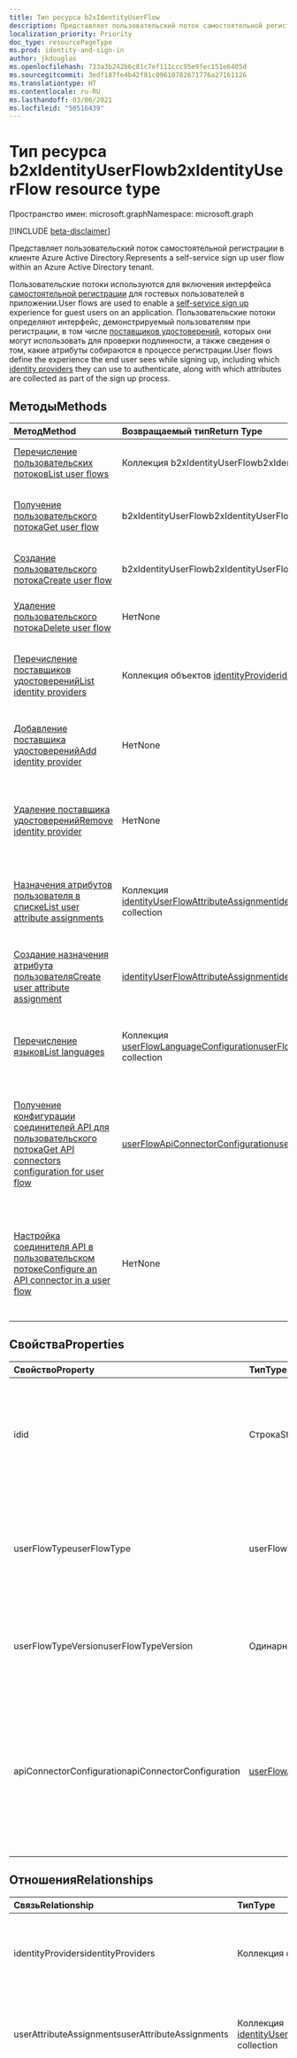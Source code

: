 ```yaml
---
title: Тип ресурса b2xIdentityUserFlow
description: Представляет пользовательский поток самостоятельной регистрации в клиенте Azure Active Directory.
localization_priority: Priority
doc_type: resourcePageType
ms.prod: identity-and-sign-in
author: jkdouglas
ms.openlocfilehash: 733a3b242b6c81c7ef111ccc95e9fec151e6405d
ms.sourcegitcommit: 3edf187fe4b42f81c09610782671776a27161126
ms.translationtype: HT
ms.contentlocale: ru-RU
ms.lasthandoff: 03/06/2021
ms.locfileid: "50516439"
---
```

# <a name="b2xidentityuserflow-resource-type"></a><span data-ttu-id="ebe8d-103">Тип ресурса b2xIdentityUserFlow</span><span class="sxs-lookup"><span data-stu-id="ebe8d-103">b2xIdentityUserFlow resource type</span></span>

<span data-ttu-id="ebe8d-104">Пространство имен: microsoft.graph</span><span class="sxs-lookup"><span data-stu-id="ebe8d-104">Namespace: microsoft.graph</span></span>

[!INCLUDE [beta-disclaimer](../../includes/beta-disclaimer.md)]

<span data-ttu-id="ebe8d-105">Представляет пользовательский поток самостоятельной регистрации в клиенте Azure Active Directory.</span><span class="sxs-lookup"><span data-stu-id="ebe8d-105">Represents a self-service sign up user flow within an Azure Active Directory tenant.</span></span>

<span data-ttu-id="ebe8d-106">Пользовательские потоки используются для включения интерфейса [самостоятельной регистрации](/azure/active-directory/external-identities/self-service-sign-up-overview) для гостевых пользователей в приложении.</span><span class="sxs-lookup"><span data-stu-id="ebe8d-106">User flows are used to enable a [self-service sign up](/azure/active-directory/external-identities/self-service-sign-up-overview) experience for guest users on an application.</span></span> <span data-ttu-id="ebe8d-107">Пользовательские потоки определяют интерфейс, демонстрируемый пользователям при регистрации, в том числе [поставщиков удостоверений](/azure/active-directory/external-identities/identity-providers), которых они могут использовать для проверки подлинности, а также сведения о том, какие атрибуты собираются в процессе регистрации.</span><span class="sxs-lookup"><span data-stu-id="ebe8d-107">User flows define the experience the end user sees while signing up, including which [identity providers](/azure/active-directory/external-identities/identity-providers) they can use to authenticate, along with which attributes are collected as part of the sign up process.</span></span>

## <a name="methods"></a><span data-ttu-id="ebe8d-108">Методы</span><span class="sxs-lookup"><span data-stu-id="ebe8d-108">Methods</span></span>

| <span data-ttu-id="ebe8d-109">Метод</span><span class="sxs-lookup"><span data-stu-id="ebe8d-109">Method</span></span>       | <span data-ttu-id="ebe8d-110">Возвращаемый тип</span><span class="sxs-lookup"><span data-stu-id="ebe8d-110">Return Type</span></span>  |<span data-ttu-id="ebe8d-111">Описание</span><span class="sxs-lookup"><span data-stu-id="ebe8d-111">Description</span></span>|
|:---------------|:--------|:----------|
|[<span data-ttu-id="ebe8d-112">Перечисление пользовательских потоков</span><span class="sxs-lookup"><span data-stu-id="ebe8d-112">List user flows</span></span>](../api/identitycontainer-list-b2xuserflows.md)|<span data-ttu-id="ebe8d-113">Коллекция b2xIdentityUserFlow</span><span class="sxs-lookup"><span data-stu-id="ebe8d-113">b2xIdentityUserFlow collection</span></span>|<span data-ttu-id="ebe8d-114">Получение всех пользовательских потоков самостоятельной регистрации.</span><span class="sxs-lookup"><span data-stu-id="ebe8d-114">Retrieve all self-service sign up user flows.</span></span>|
|[<span data-ttu-id="ebe8d-115">Получение пользовательского потока</span><span class="sxs-lookup"><span data-stu-id="ebe8d-115">Get user flow</span></span>](../api/b2xidentityuserflow-get.md)|<span data-ttu-id="ebe8d-116">b2xIdentityUserFlow</span><span class="sxs-lookup"><span data-stu-id="ebe8d-116">b2xIdentityUserFlow</span></span>|<span data-ttu-id="ebe8d-117">Получение свойств пользовательского потока самостоятельной регистрации.</span><span class="sxs-lookup"><span data-stu-id="ebe8d-117">Retrieve properties of a self-service sign up user flow.</span></span>|
|[<span data-ttu-id="ebe8d-118">Создание пользовательского потока</span><span class="sxs-lookup"><span data-stu-id="ebe8d-118">Create user flow</span></span>](../api/identitycontainer-post-b2xuserflows.md)|<span data-ttu-id="ebe8d-119">b2xIdentityUserFlow</span><span class="sxs-lookup"><span data-stu-id="ebe8d-119">b2xIdentityUserFlow</span></span>|<span data-ttu-id="ebe8d-120">Создание пользовательского потока самостоятельной регистрации.</span><span class="sxs-lookup"><span data-stu-id="ebe8d-120">Create a new self-service sign up user flow.</span></span>|
|[<span data-ttu-id="ebe8d-121">Удаление пользовательского потока</span><span class="sxs-lookup"><span data-stu-id="ebe8d-121">Delete user flow</span></span>](../api/b2xidentityuserflow-delete.md)|<span data-ttu-id="ebe8d-122">Нет</span><span class="sxs-lookup"><span data-stu-id="ebe8d-122">None</span></span>|<span data-ttu-id="ebe8d-123">Удаление пользовательского потока самостоятельной регистрации.</span><span class="sxs-lookup"><span data-stu-id="ebe8d-123">Delete a self-service sign up user flow.</span></span>|
|[<span data-ttu-id="ebe8d-124">Перечисление поставщиков удостоверений</span><span class="sxs-lookup"><span data-stu-id="ebe8d-124">List identity providers</span></span>](../api/b2xidentityuserflow-list-identityproviders.md)|<span data-ttu-id="ebe8d-125">Коллекция объектов [identityProvider](../resources/identityProvider.md)</span><span class="sxs-lookup"><span data-stu-id="ebe8d-125">[identityProvider](../resources/identityProvider.md) collection</span></span>|<span data-ttu-id="ebe8d-126">Получение всех поставщиков удостоверений в пользовательском потоке самостоятельной регистрации.</span><span class="sxs-lookup"><span data-stu-id="ebe8d-126">Retrieve all identity providers in a self-service sign up user flow.</span></span>|
|[<span data-ttu-id="ebe8d-127">Добавление поставщика удостоверений</span><span class="sxs-lookup"><span data-stu-id="ebe8d-127">Add identity provider</span></span>](../api/b2xidentityuserflow-post-identityproviders.md)|<span data-ttu-id="ebe8d-128">Нет</span><span class="sxs-lookup"><span data-stu-id="ebe8d-128">None</span></span>|<span data-ttu-id="ebe8d-129">Добавьте поставщика удостоверений в пользовательский поток самостоятельной регистрации.</span><span class="sxs-lookup"><span data-stu-id="ebe8d-129">Add an identity provider to a self-service sign up user flow.</span></span>|
|[<span data-ttu-id="ebe8d-130">Удаление поставщика удостоверений</span><span class="sxs-lookup"><span data-stu-id="ebe8d-130">Remove identity provider</span></span>](../api/b2xidentityuserflow-delete-identityproviders.md)|<span data-ttu-id="ebe8d-131">Нет</span><span class="sxs-lookup"><span data-stu-id="ebe8d-131">None</span></span>|<span data-ttu-id="ebe8d-132">Удаление поставщика удостоверений из пользовательского потока самостоятельной регистрации.</span><span class="sxs-lookup"><span data-stu-id="ebe8d-132">Remove an identity provider from a self-service sign up user flow.</span></span>|
|[<span data-ttu-id="ebe8d-133">Назначения атрибутов пользователя в списке</span><span class="sxs-lookup"><span data-stu-id="ebe8d-133">List user attribute assignments</span></span>](../api/b2xidentityuserflow-list-userattributeassignments.md)|<span data-ttu-id="ebe8d-134">Коллекция [identityUserFlowAttributeAssignment](../resources/identityuserflowattributeassignment.md)</span><span class="sxs-lookup"><span data-stu-id="ebe8d-134">[identityUserFlowAttributeAssignment](../resources/identityuserflowattributeassignment.md) collection</span></span>|<span data-ttu-id="ebe8d-135">Получение всех назначений атрибутов пользователя в пользовательском потоке самостоятельной регистрации.</span><span class="sxs-lookup"><span data-stu-id="ebe8d-135">Retrieve all user attribute assignments in a self-service sign up user flow.</span></span>|
|[<span data-ttu-id="ebe8d-136">Создание назначения атрибута пользователя</span><span class="sxs-lookup"><span data-stu-id="ebe8d-136">Create user attribute assignment</span></span>](../api/b2xidentityuserflow-post-userattributeassignments.md)|[<span data-ttu-id="ebe8d-137">identityUserFlowAttributeAssignment</span><span class="sxs-lookup"><span data-stu-id="ebe8d-137">identityUserFlowAttributeAssignment</span></span>](../resources/identityuserflowattributeassignment.md)|<span data-ttu-id="ebe8d-138">Создание назначения атрибутов пользователя в пользовательском потоке самостоятельной регистрации.</span><span class="sxs-lookup"><span data-stu-id="ebe8d-138">Create a user attribute assignment in a self-service sign up user flow.</span></span>|
|[<span data-ttu-id="ebe8d-139">Перечисление языков</span><span class="sxs-lookup"><span data-stu-id="ebe8d-139">List languages</span></span>](../api/b2xidentityuserflow-list-languages.md)|<span data-ttu-id="ebe8d-140">Коллекция [userFlowLanguageConfiguration](../resources/userflowlanguageconfiguration.md)</span><span class="sxs-lookup"><span data-stu-id="ebe8d-140">[userFlowLanguageConfiguration](../resources/userflowlanguageconfiguration.md) collection</span></span>|<span data-ttu-id="ebe8d-141">Получение всех языков в пользовательском потоке самостоятельной регистрации.</span><span class="sxs-lookup"><span data-stu-id="ebe8d-141">Retrieve all languages within a self-service sign up user flow.</span></span>|
|[<span data-ttu-id="ebe8d-142">Получение конфигурации соединителей API для пользовательского потока</span><span class="sxs-lookup"><span data-stu-id="ebe8d-142">Get API connectors configuration for user flow</span></span>](../api/b2xidentityuserflow-get-apiConnectorConfiguration.md)|[<span data-ttu-id="ebe8d-143">userFlowApiConnectorConfiguration</span><span class="sxs-lookup"><span data-stu-id="ebe8d-143">userFlowApiConnectorConfiguration</span></span>](../resources/userflowapiconnectorconfiguration.md)| <span data-ttu-id="ebe8d-144">Получение конфигурации для соединителей API, применяемых в пользовательском потоке самостоятельной регистрации.</span><span class="sxs-lookup"><span data-stu-id="ebe8d-144">Get the configuration for API connectors used in the self-service sign up user flow.</span></span> <span data-ttu-id="ebe8d-145">Параметр запроса $expand не поддерживается для этого метода.</span><span class="sxs-lookup"><span data-stu-id="ebe8d-145">The $expand query parameter is not supported for this method.</span></span>|
|[<span data-ttu-id="ebe8d-146">Настройка соединителя API в пользовательском потоке</span><span class="sxs-lookup"><span data-stu-id="ebe8d-146">Configure an API connector in a user flow</span></span>](../api/b2xidentityuserflow-put-apiConnectorConfiguration.md)|<span data-ttu-id="ebe8d-147">Нет</span><span class="sxs-lookup"><span data-stu-id="ebe8d-147">None</span></span>| <span data-ttu-id="ebe8d-148">Настройка соединителя API для определенных шагов в пользовательском потоке самостоятельной регистрации путем обновления свойства [apiConnectorConfiguration](../resources/userflowapiconnectorconfiguration.md).</span><span class="sxs-lookup"><span data-stu-id="ebe8d-148">Configure an API connector for specific steps in a self-service sign up user flow by updating the [apiConnectorConfiguration](../resources/userflowapiconnectorconfiguration.md) property.</span></span>|

## <a name="properties"></a><span data-ttu-id="ebe8d-149">Свойства</span><span class="sxs-lookup"><span data-stu-id="ebe8d-149">Properties</span></span>

|<span data-ttu-id="ebe8d-150">Свойство</span><span class="sxs-lookup"><span data-stu-id="ebe8d-150">Property</span></span>|<span data-ttu-id="ebe8d-151">Тип</span><span class="sxs-lookup"><span data-stu-id="ebe8d-151">Type</span></span>|<span data-ttu-id="ebe8d-152">Описание</span><span class="sxs-lookup"><span data-stu-id="ebe8d-152">Description</span></span>|
|:---------------|:--------|:----------|
|<span data-ttu-id="ebe8d-153">id</span><span class="sxs-lookup"><span data-stu-id="ebe8d-153">id</span></span>|<span data-ttu-id="ebe8d-154">Строка</span><span class="sxs-lookup"><span data-stu-id="ebe8d-154">String</span></span>|<span data-ttu-id="ebe8d-155">Имя пользовательского потока.</span><span class="sxs-lookup"><span data-stu-id="ebe8d-155">The name of the user flow.</span></span> <span data-ttu-id="ebe8d-156">Это обязательное значение, не изменяемое после создания.</span><span class="sxs-lookup"><span data-stu-id="ebe8d-156">This is a required value and is immutable after it's created.</span></span> <span data-ttu-id="ebe8d-157">После создания перед именем будет добавлен префикс со значением `B2X_1_`.</span><span class="sxs-lookup"><span data-stu-id="ebe8d-157">The name will be prefixed with the value of `B2X_1_` after creation.</span></span>|
|<span data-ttu-id="ebe8d-158">userFlowType</span><span class="sxs-lookup"><span data-stu-id="ebe8d-158">userFlowType</span></span>|<span data-ttu-id="ebe8d-159">userFlowType</span><span class="sxs-lookup"><span data-stu-id="ebe8d-159">userFlowType</span></span>|<span data-ttu-id="ebe8d-160">Тип пользовательского потока.</span><span class="sxs-lookup"><span data-stu-id="ebe8d-160">The type of user flow.</span></span> <span data-ttu-id="ebe8d-161">Для пользовательских потоков самостоятельной регистрации значением может быть только `signUpOrSignIn`, которое нельзя изменить после создания.</span><span class="sxs-lookup"><span data-stu-id="ebe8d-161">For self-service sign up user flows, the value can only be `signUpOrSignIn` and cannot be modified after creation.</span></span>|
|<span data-ttu-id="ebe8d-162">userFlowTypeVersion</span><span class="sxs-lookup"><span data-stu-id="ebe8d-162">userFlowTypeVersion</span></span>|<span data-ttu-id="ebe8d-163">Одинарное</span><span class="sxs-lookup"><span data-stu-id="ebe8d-163">Single</span></span>|<span data-ttu-id="ebe8d-164">Версия пользовательского потока.</span><span class="sxs-lookup"><span data-stu-id="ebe8d-164">The version of the user flow.</span></span> <span data-ttu-id="ebe8d-165">Для пользовательских потоков самостоятельной регистрации всегда применяется версия `1`.</span><span class="sxs-lookup"><span data-stu-id="ebe8d-165">For self-service sign up user flows, the version is always `1`.</span></span>|
|<span data-ttu-id="ebe8d-166">apiConnectorConfiguration</span><span class="sxs-lookup"><span data-stu-id="ebe8d-166">apiConnectorConfiguration</span></span>|[<span data-ttu-id="ebe8d-167">userFlowApiConnectorConfiguration</span><span class="sxs-lookup"><span data-stu-id="ebe8d-167">userFlowApiConnectorConfiguration</span></span>](../resources/userflowapiconnectorconfiguration.md)|<span data-ttu-id="ebe8d-168">Настройка для включения соединителя API с целью использования в составе пользовательского потока самостоятельной регистрации.</span><span class="sxs-lookup"><span data-stu-id="ebe8d-168">Configuration for enabling an API connector for use as part of the self-service sign up user flow.</span></span> <span data-ttu-id="ebe8d-169">Вы можете получить значение этого объекта только с помощью метода [Получение userFlowApiConnectorConfiguration](../api/b2xidentityuserflow-get-apiConnectorConfiguration.md).</span><span class="sxs-lookup"><span data-stu-id="ebe8d-169">You can only obtain the value of this object using [Get userFlowApiConnectorConfiguration](../api/b2xidentityuserflow-get-apiConnectorConfiguration.md).</span></span>|

## <a name="relationships"></a><span data-ttu-id="ebe8d-170">Отношения</span><span class="sxs-lookup"><span data-stu-id="ebe8d-170">Relationships</span></span>

| <span data-ttu-id="ebe8d-171">Связь</span><span class="sxs-lookup"><span data-stu-id="ebe8d-171">Relationship</span></span>       | <span data-ttu-id="ebe8d-172">Тип</span><span class="sxs-lookup"><span data-stu-id="ebe8d-172">Type</span></span>  |<span data-ttu-id="ebe8d-173">Описание</span><span class="sxs-lookup"><span data-stu-id="ebe8d-173">Description</span></span>|
|:---------------|:--------|:----------|
|<span data-ttu-id="ebe8d-174">identityProviders</span><span class="sxs-lookup"><span data-stu-id="ebe8d-174">identityProviders</span></span>|<span data-ttu-id="ebe8d-175">Коллекция объектов [identityProvider](../resources/identityprovider.md)</span><span class="sxs-lookup"><span data-stu-id="ebe8d-175">[identityProvider](../resources/identityprovider.md) collection</span></span>|<span data-ttu-id="ebe8d-176">Поставщики удостоверений, включенные в пользовательский поток.</span><span class="sxs-lookup"><span data-stu-id="ebe8d-176">The identity providers included in the user flow.</span></span>|
|<span data-ttu-id="ebe8d-177">userAttributeAssignments</span><span class="sxs-lookup"><span data-stu-id="ebe8d-177">userAttributeAssignments</span></span>|<span data-ttu-id="ebe8d-178">Коллекция [identityUserFlowAttributeAssignment](../resources/identityuserflowattributeassignment.md)</span><span class="sxs-lookup"><span data-stu-id="ebe8d-178">[identityUserFlowAttributeAssignment](../resources/identityuserflowattributeassignment.md) collection</span></span>|<span data-ttu-id="ebe8d-179">Назначения атрибутов пользователя, включенные в поток пользователей.</span><span class="sxs-lookup"><span data-stu-id="ebe8d-179">The user attribute assignments included in the user flow.</span></span>|
|<span data-ttu-id="ebe8d-180">languages</span><span class="sxs-lookup"><span data-stu-id="ebe8d-180">languages</span></span>|<span data-ttu-id="ebe8d-181">Коллекция [userFlowLanguageConfiguration](../resources/userflowlanguageconfiguration.md)</span><span class="sxs-lookup"><span data-stu-id="ebe8d-181">[userFlowLanguageConfiguration](../resources/userflowlanguageconfiguration.md) collection</span></span>|<span data-ttu-id="ebe8d-182">Языки, поддерживаемые при настройке в пользовательском потоке.</span><span class="sxs-lookup"><span data-stu-id="ebe8d-182">The languages supported for customization within the user flow.</span></span> <span data-ttu-id="ebe8d-183">Настройка языка включена по умолчанию в пользовательском потоке самостоятельной регистрации.</span><span class="sxs-lookup"><span data-stu-id="ebe8d-183">Language customization is enabled by default in self-service sign up user flow.</span></span> <span data-ttu-id="ebe8d-184">Вы не можете создавать собственные языки в пользовательских потоках самостоятельной регистрации.</span><span class="sxs-lookup"><span data-stu-id="ebe8d-184">You cannot create custom languages in self-service sign up user flows.</span></span>|

## <a name="json-representation"></a><span data-ttu-id="ebe8d-185">Представление JSON</span><span class="sxs-lookup"><span data-stu-id="ebe8d-185">JSON representation</span></span>

<span data-ttu-id="ebe8d-186">Ниже указано представление ресурса в формате JSON.</span><span class="sxs-lookup"><span data-stu-id="ebe8d-186">The following is a JSON representation of the resource.</span></span>

<!-- {
  "blockType": "resource",
  "@odata.type": "microsoft.graph.b2xIdentityUserFlow",
  "optionalProperties": [],
  "keyProperty": "id"
} -->

```json
{
    "id": "String (identifier)",
    "userFlowType": "String",
    "userFlowTypeVersion": "Single",
    "identityProviders": [{"@odata.type": "microsoft.graph.identityProvider"}],
    "userAttributeAssignments": [{"@odate.type": "microsoft.graph.identityUserFlowAttributeAssignment"}],
    "languages": [{"@odata.type": "microsoft.graph.userFlowLanguageConfiguration"}],
    "apiConnectorConfiguration": {
      "@odata.type": "microsoft.graph.userFlowApiConnectorConfiguration"
    }
}
```
